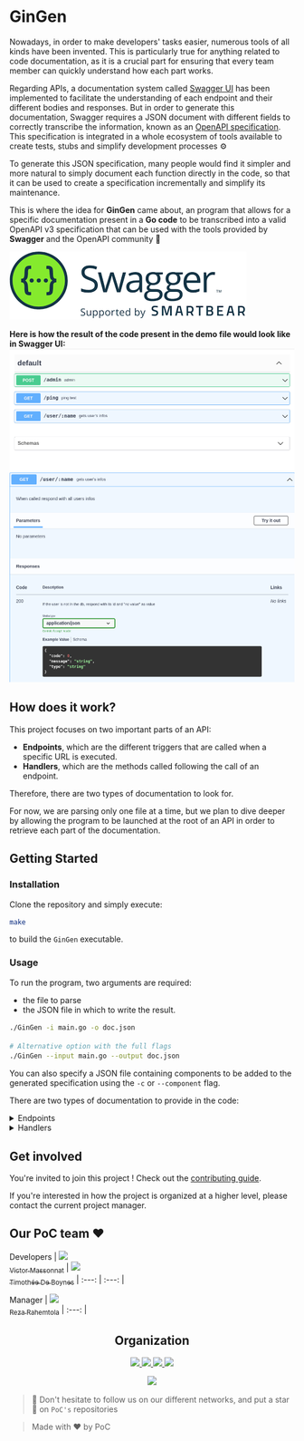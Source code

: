 # GinGen

Nowadays, in order to make developers' tasks easier, numerous tools of all kinds have been invented. This is particularly true for anything related to code documentation, as it is a crucial part for ensuring that every team member can quickly understand how each part works.

Regarding APIs, a documentation system called [Swagger UI](https://swagger.io/tools/swagger-ui/) has been implemented to facilitate the understanding of each endpoint and their different bodies and responses. But in order to generate this documentation, Swagger requires a JSON document with different fields to correctly transcribe the information, known as an [OpenAPI specification](https://swagger.io/specification/).
This specification is integrated in a whole ecosystem of tools available to create tests, stubs and simplify development processes ⚙️

To generate this JSON specification, many people would find it simpler and more natural to simply document each function directly in the code, so that it can be used to create a specification incrementally and simplify its maintenance. 

This is where the idea for **GinGen** came about, an program that allows for a specific documentation present in a **Go code** to be transcribed into a valid OpenAPI v3 specification that can be used with the tools provided by **Swagger** and the OpenAPI community 🚀

![Swagger Logo](/.github/assets/swagger-logo.png)

**Here is how the result of the code present in the demo file would look like in Swagger UI:**
![Swagger UI result](/.github/assets/swagger-ui-result.png)
![Swagger UI single route](/.github/assets/swagger-ui-route.png)

## How does it work?

This project focuses on two important parts of an API:
- **Endpoints**, which are the different triggers that are called when a specific URL is executed.
- **Handlers**, which are the methods called following the call of an endpoint.

Therefore, there are two types of documentation to look for.

For now, we are parsing only one file at a time, but we plan to dive deeper by allowing the program to be launched at the root of an API in order to retrieve each part of the documentation.

## Getting Started

### Installation

Clone the repository and simply execute:
```sh
make
```

to build the `GinGen` executable.

### Usage

To run the program, two arguments are required:
- the file to parse
- the JSON file in which to write the result.

```sh
./GinGen -i main.go -o doc.json

# Alternative option with the full flags
./GinGen --input main.go --output doc.json
```

You can also specify a JSON file containing components to be added to the generated specification using the `-c` or `--component` flag.

There are two types of documentation to provide in the code:
<details>
    <summary>Endpoints</summary>

We will take for example this endpoint:

```go
r.GET("/ping", ping)
```

To document an endpoint properly we need to start and end its documentation with:
```go
//@EndPointDeclaration_Start
//@EndPointDeclaration_End
```

Which gives us:

```go
//@EndPointDeclaration_Start
//@EndPointDeclaration_End
r.GET("/ping", ping)
```

Now let's provide it with all the information that are required. Which are:
- Method
- Path
- HandlerId (the handler that the endpoint is linked to)
- Summary
- Description

So the final result is:

```go
//@EndPointDeclaration_Start
//@Method: GET
//@Path: /ping
//@HandlerId: main.ping
//@Summary: ping test
//@Description: when pinged respond pong
//@EndPointDeclaration_end
r.GET("/ping", ping)
```
</details>

<details>
    <summary>Handlers</summary>

We will take for example this handler:

```go
func admin(c *gin.Context) {
	user := c.MustGet(gin.AuthUserKey).(string)
	// Parse JSON
	var json struct {
		Value string `json:"value" binding:"required"`
	}
	if c.Bind(&json) == nil {
		db[user] = json.Value
		c.JSON(http.StatusOK, gin.H{"status": "ok"})
	}
}
```

To document an Handler properly we need to start and end its documentation with:
```go
//@HandlerDeclaration_Start
//@HandlerDeclaration_End
```

Now we need to get to the more complicated part, the information.
Unlike the Endpoints which all contain the same details to provide, handlers can require multiple types of **Bodies** and **Responses**. As a result you can specify as many bodies and responses as you want.

**Bodies** require:
- A Description
- Types
- A Schema (if it is required)

**Responses** require:
- A Status
- A Description
- Types
- A Schema

So the final result is similar to this one:
```go
//@HandlerDeclaration_Start

//@HandlerId: main.admin
//@RequestBody
//@-Description: a good description
//@-Types: application/json
//@-Schema: #/components/schemas/User
//@-required: true
//@Response
//@-Status: 200
//@-Description: update the db with the given user id, and respond "ok"
//@-Types: application/json
//@-Schema: #/components/schemas/ApiResponse

//@HandlerDeclaration_End
func admin(c *gin.Context) {
	user := c.MustGet(gin.AuthUserKey).(string)
	// Parse JSON
	var json struct {
		Value string `json:"value" binding:"required"`
	}
	if c.Bind(&json) == nil {
		db[user] = json.Value
		c.JSON(http.StatusOK, gin.H{"status": "ok"})
	}
}
```
</details>

## Get involved

You're invited to join this project ! Check out the [contributing guide](./CONTRIBUTING.md).

If you're interested in how the project is organized at a higher level, please contact the current project manager.

## Our PoC team ❤️

Developers
| [<img src="https://github.com/VidsSkids.png?size=85" width=85><br><sub>Victor Massonnat</sub>](https://github.com/VidsSkids) | [<img src="https://github.com/TdeBoynes.png?size=85" width=85><br><sub>Timothée De Boynes</sub>](https://github.com/TdeBoynes)
| :---: | :---: |

Manager
| [<img src="https://github.com/RezaRahemtola.png?size=85" width=85><br><sub>Reza Rahemtola</sub>](https://github.com/RezaRahemtola)
| :---: |

<h2 align=center>
Organization
</h2>

<p align='center'>
    <a href="https://www.linkedin.com/company/pocinnovation/mycompany/">
        <img src="https://img.shields.io/badge/LinkedIn-0077B5?style=for-the-badge&logo=linkedin&logoColor=white">
    </a>
    <a href="https://www.instagram.com/pocinnovation/">
        <img src="https://img.shields.io/badge/Instagram-E4405F?style=for-the-badge&logo=instagram&logoColor=white">
    </a>
    <a href="https://twitter.com/PoCInnovation">
        <img src="https://img.shields.io/badge/Twitter-1DA1F2?style=for-the-badge&logo=twitter&logoColor=white">
    </a>
    <a href="https://discord.com/invite/Yqq2ADGDS7">
        <img src="https://img.shields.io/badge/Discord-7289DA?style=for-the-badge&logo=discord&logoColor=white">
    </a>
</p>
<p align=center>
    <a href="https://www.poc-innovation.fr/">
        <img src="https://img.shields.io/badge/WebSite-1a2b6d?style=for-the-badge&logo=GitHub Sponsors&logoColor=white">
    </a>
</p>

> 🚀 Don't hesitate to follow us on our different networks, and put a star 🌟 on `PoC's` repositories

> Made with ❤️ by PoC
